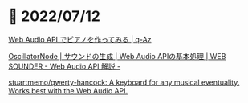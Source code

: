 # 📝 2022/07/12


[Web Audio API でピアノを作ってみる | q-Az](https://q-az.net/web-audio-api-piano/)


[OscillatorNode | サウンドの生成 | Web Audio APIの基本処理 | WEB SOUNDER - Web Audio API 解説 -](https://weblike-curtaincall.ssl-lolipop.jp/portfolio-web-sounder/webaudioapi-basic/demos/demo-12)


[stuartmemo/qwerty-hancock: A keyboard for any musical eventuality. Works best with the Web Audio API.](https://github.com/stuartmemo/qwerty-hancock)